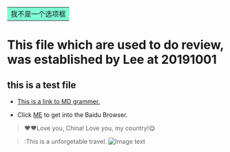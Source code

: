 <table><tr><td bgcolor=#7FFFD4>
我不是一个选项框
</td></tr></table>

# This file which are used to do review, was established by Lee at 20191001 
## this is a test file
* [This is a link to MD grammer.](https://www.cnblogs.com/liugang-vip/p/6337580.html)

* Click [ME](http://baidu.com) to get into the Baidu Browser.
>:heart::heart:Love you, China! Love you, my country!:yum:

>:This is a unforgetable travel.
![Image text](https://github.com/lee13838898707/img-fold/blob/master/Img/My_Frends.jpg)
